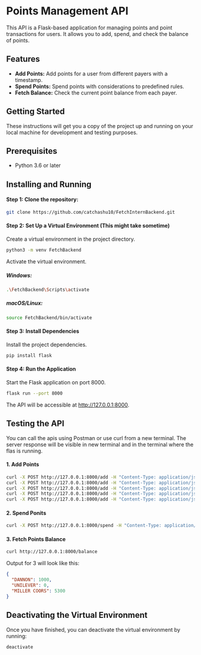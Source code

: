 # Points Management API

This API is a Flask-based application for managing points and point transactions for users. It allows you to add, spend, and check the balance of points.

## Features

- **Add Points:** Add points for a user from different payers with a timestamp.
- **Spend Points:** Spend points with considerations to predefined rules.
- **Fetch Balance:** Check the current point balance from each payer.

## Getting Started

These instructions will get you a copy of the project up and running on your local machine for development and testing purposes.

## Prerequisites

- Python 3.6 or later

## Installing and Running

#### Step 1: **Clone the repository:**
   ```sh
   git clone https://github.com/catchashu10/FetchInternBackend.git
   ```
   
#### Step 2: **Set Up a Virtual Environment** (This might take sometime)
Create a virtual environment in the project directory.
```sh
python3 -m venv FetchBackend
```

Activate the virtual environment.

##### Windows:
```sh
.\FetchBackend\Scripts\activate
```

##### macOS/Linux:
```sh
source FetchBackend/bin/activate
```

#### Step 3: **Install Dependencies**
Install the project dependencies.

```sh
pip install flask
```

#### Step 4: **Run the Application**
Start the Flask application on port 8000.
```sh
flask run --port 8000
```

The API will be accessible at http://127.0.0.1:8000.

## **Testing the API**
You can call the apis using Postman or use curl from a new terminal. The server response will be visible in new terminal and in the terminal where the flas is running.

#### 1. Add Points
```sh
curl -X POST http://127.0.0.1:8000/add -H "Content-Type: application/json" -d '{"payer": "DANNON", "points": 300, "timestamp": "2022-10-31T10:00:00Z"}'
curl -X POST http://127.0.0.1:8000/add -H "Content-Type: application/json" -d '{"payer": "UNILEVER", "points": 200, "timestamp": "2022-10-31T11:00:00Z"}'
curl -X POST http://127.0.0.1:8000/add -H "Content-Type: application/json" -d '{"payer": "DANNON", "points": -200, "timestamp": "2022-10-31T15:00:00Z"}'
curl -X POST http://127.0.0.1:8000/add -H "Content-Type: application/json" -d '{"payer": "MILLER COORS", "points": 10000, "timestamp": "2022-11-01T14:00:00Z"}'
curl -X POST http://127.0.0.1:8000/add -H "Content-Type: application/json" -d '{"payer": "DANNON", "points": 1000, "timestamp": "2022-11-02T14:00:00Z"}'
```

#### 2. Spend Ponits
```sh
curl -X POST http://127.0.0.1:8000/spend -H "Content-Type: application/json" -d '{"points": 5000}'
```

#### 3. Fetch Points Balance
```sh
curl http://127.0.0.1:8000/balance
```

Output for 3 will look like this:
```JSON
{
  "DANNON": 1000,
  "UNILEVER": 0,
  "MILLER COORS": 5300
}
```

## **Deactivating the Virtual Environment**
Once you have finished, you can deactivate the virtual environment by running:
```sh
deactivate
```
